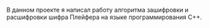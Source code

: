 В данном проекте я написал работу алгоритма зашифровки и расшифровки шифра Плейфера на языке программирования C++. 
